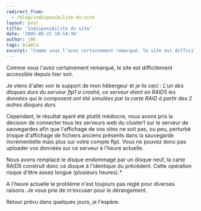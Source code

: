 ```yaml
---
redirect_from:
  - /blog/indisponibilite-du-site
layout: post
title: 'Indisponibilité du site'
date: '2005-05-22 10:14:36'
author: j0k
tags: blabla
excerpt: "Comme vous l'avez certainement remarqué, le site est difficilement accessible depuis hier soir."
---
```


Comme vous l'avez certainement remarqué, le site est difficilement accessible depuis hier soir.

Je viens d'aller voir le support de mon hébergeur et je lis ceci :   *L'un des disques durs du serveur ftp1 a crashé, ce serveur étant en RAID5 les données qui le composent ont été simulées par la carte RAID à partir des 2 autres disques durs.*

Cependant, le résultat ayant été plutôt médiocre, nous avons pris la décision de connecter tous les serveurs web du cluster1 sur le serveur de sauvegardes afin que l'affichage de vos sites ne soit pas, ou peu, perturbé (risque d'affichage de fichiers anciens présents dans la sauvegarde incrémentielle mais plus sur votre compte ftp). Vous ne pouvez donc pas uploader vos données sur ce serveur à l'heure actuelle.

Nous avons remplacé le disque endommagé par un disque neuf, la carte RAID5 construit donc ce disque à l'identique du précédent. Cette opération risque d'être assez longue (plusieurs heures).*

A l'heure actuelle le problème n'est toujours pas réglé pour diverses raisons.   Je vous prie de m'excuser pour le dérangement.

Retour prévu dans quelques jours, je l'espère.
